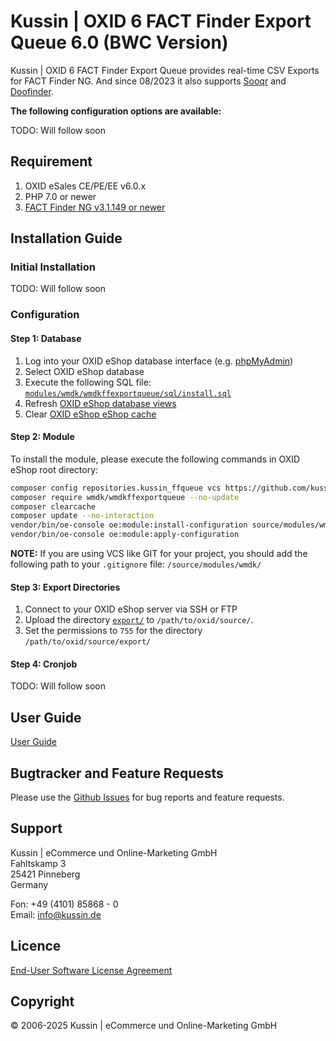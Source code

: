 # Kussin | OXID 6 FACT Finder Export Queue 6.0 (BWC Version)

Kussin | OXID 6 FACT Finder Export Queue provides real-time CSV Exports for FACT Finder NG. And since 08/2023 it also
supports [Sooqr](https://www.sooqr.com/) and [Doofinder](https://www.doofinder.com/).

**The following configuration options are available:**

TODO: Will follow soon

## Requirement

1. OXID eSales CE/PE/EE v6.0.x
2. PHP 7.0 or newer
3. [FACT Finder NG v3.1.149 or newer](https://www.fact-finder.com/)

## Installation Guide

### Initial Installation

TODO: Will follow soon

### Configuration

#### Step 1: Database

1. Log into your OXID eShop database interface (e.g. [phpMyAdmin](https://www.phpmyadmin.net/))
2. Select OXID eShop database
3. Execute the following SQL file: [`modules/wmdk/wmdkffexportqueue/sql/install.sql`](modules/wmdk/wmdkffexportqueue/sql/install.sql)
4. Refresh [OXID eShop database views](https://docs.oxid-esales.com/eshop/en/6.2/installation/update/standard-update.html#schritt-optional-generating-views)
5. Clear [OXID eShop eShop cache](https://docs.oxid-esales.com/eshop/en/6.2/configuration/caching/caching.html)

#### Step 2: Module

To install the module, please execute the following commands in OXID eShop root directory:

   ```bash
   composer config repositories.kussin_ffqueue vcs https://github.com/kussin/OxidFactFinderExportQueue.git
   composer require wmdk/wmdkffexportqueue --no-update
   composer clearcache
   composer update --no-interaction
   vendor/bin/oe-console oe:module:install-configuration source/modules/wmdk/wmdkffexportqueue/
   vendor/bin/oe-console oe:module:apply-configuration
   ```

**NOTE:** If you are using VCS like GIT for your project, you should add the following path to your `.gitignore` file:
`/source/modules/wmdk/`

#### Step 3: Export Directories

1. Connect to your OXID eShop server via SSH or FTP
2. Upload the directory [`export/`](export/) to `/path/to/oxid/source/`.
3. Set the permissions to `755` for the directory `/path/to/oxid/source/export/`

#### Step 4: Cronjob

TODO: Will follow soon

## User Guide

[User Guide](USER_GUIDE.md)

## Bugtracker and Feature Requests

Please use the [Github Issues](https://github.com/kussin/OxidFactFinderExportQueue/issues) for bug reports and feature requests.

## Support

Kussin | eCommerce und Online-Marketing GmbH<br>
Fahltskamp 3<br>
25421 Pinneberg<br>
Germany

Fon: +49 (4101) 85868 - 0<br>
Email: info@kussin.de

## Licence

[End-User Software License Agreement](LICENSE.md)

## Copyright

&copy; 2006-2025 Kussin | eCommerce und Online-Marketing GmbH